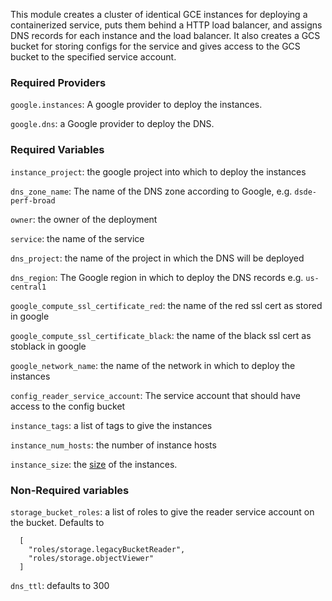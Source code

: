 This module creates a cluster of identical GCE instances for deploying a containerized service,
puts them behind a HTTP load balancer, and assigns DNS records for each instance and the
load balancer. It also creates a GCS bucket for storing configs for the service and gives access
to the GCS bucket to the specified service account.

### Required Providers

`google.instances`: A google provider to deploy the instances.

`google.dns`: a Google provider to deploy the DNS.

### Required Variables

`instance_project`: the google project into which to deploy the instances

`dns_zone_name`: The name of the DNS zone according to Google, e.g. `dsde-perf-broad`

`owner`: the owner of the deployment

`service`: the name of the service

`dns_project`: the name of the project in which the DNS will be deployed

`dns_region`: The Google region in which to deploy the DNS records e.g. `us-central1`

`google_compute_ssl_certificate_red`: the name of the red ssl cert as stored in google

`google_compute_ssl_certificate_black`: the name of the black ssl cert as stoblack in google

`google_network_name`: the name of the network in which to deploy the instances

`config_reader_service_account`: The service account that should have access to the config bucket

`instance_tags`: a list of tags to give the instances

`instance_num_hosts`: the number of instance hosts

`instance_size`: the [size](https://cloud.google.com/compute/docs/machine-types) of the instances.

### Non-Required variables

`storage_bucket_roles`: a list of roles to give the reader service account on the bucket. Defaults to

```
  [
    "roles/storage.legacyBucketReader",
    "roles/storage.objectViewer"
  ]
```

`dns_ttl`: defaults to 300
